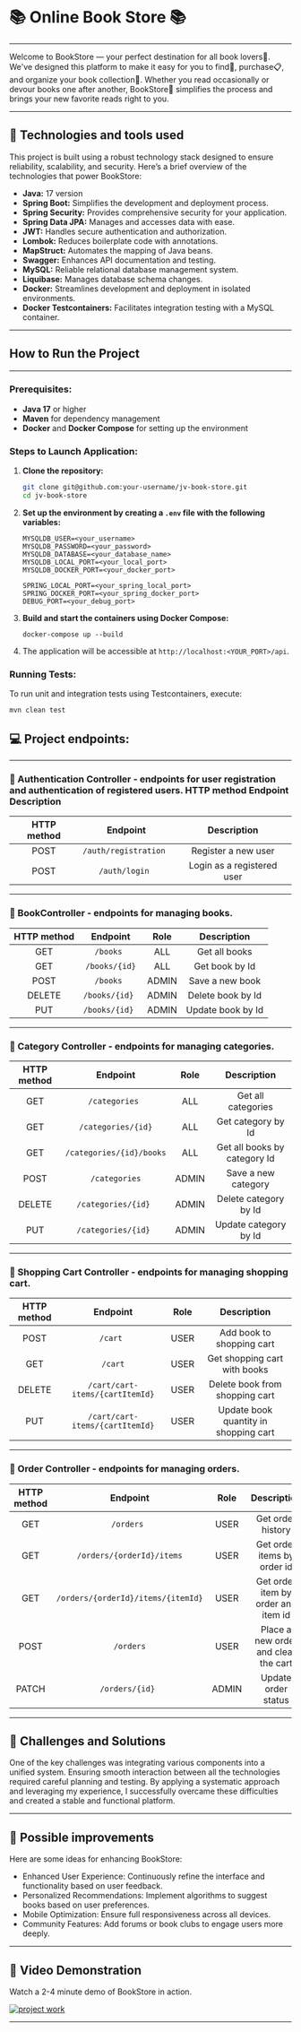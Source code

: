 #              📚 Online Book Store 📚
___
Welcome to BookStore — your perfect destination for all book lovers📱. 
We've designed this platform to make it easy for you to find🔎, purchase📋, 
and organize your book collection🛒. Whether you read occasionally or 
devour books one after another, BookStore📖 simplifies the process and 
brings your new favorite reads right to you.
___
## 🔧 Technologies and tools used
This project is built using a robust technology stack designed to ensure
reliability, scalability, and security. Here’s a brief overview of 
the technologies that power BookStore:

- **Java:** 17 version
- **Spring Boot:** Simplifies the development and deployment process.
- **Spring Security:** Provides comprehensive security for your application.
- **Spring Data JPA:** Manages and accesses data with ease.
- **JWT:** Handles secure authentication and authorization.
- **Lombok:** Reduces boilerplate code with annotations.
- **MapStruct:** Automates the mapping of Java beans.
- **Swagger:** Enhances API documentation and testing.
- **MySQL:** Reliable relational database management system.
- **Liquibase:** Manages database schema changes.
- **Docker:** Streamlines development and deployment in isolated environments.
- **Docker Testcontainers:** Facilitates integration testing with a MySQL container.
___
## How to Run the Project
___

### Prerequisites:
- **Java 17** or higher
- **Maven** for dependency management
- **Docker** and **Docker Compose** for setting up the environment

### Steps to Launch Application:

1. **Clone the repository:**
   ```bash
   git clone git@github.com:your-username/jv-book-store.git
   cd jv-book-store
   
2. **Set up the environment by creating a ```.env``` file with the following variables:**
   ```
   MYSQLDB_USER=<your_username>
   MYSQLDB_PASSWORD=<your_password>
   MYSQLDB_DATABASE=<your_database_name>
   MYSQLDB_LOCAL_PORT=<your_local_port>
   MYSQLDB_DOCKER_PORT=<your_docker_port>
   
   SPRING_LOCAL_PORT=<your_spring_local_port>
   SPRING_DOCKER_PORT=<your_spring_docker_port>
   DEBUG_PORT=<your_debug_port>
    ```
3. **Build and start the containers using Docker Compose:**
    ```
    docker-compose up --build
   ```
4. The application will be accessible at ```http://localhost:<YOUR_PORT>/api```.

### Running Tests:
   To run unit and integration tests using Testcontainers, execute:
   ```
   mvn clean test
   ```

## 💻 Project endpoints:
___
### 🔑 Authentication Controller - endpoints for user registration and authentication of registered users. HTTP method Endpoint Description

| HTTP method |       Endpoint        |           Description           |
|:-----------:|:---------------------:|:-------------------------------:|
|    POST     | `/auth/registration ` |       Register a new user       |
|    POST     |    `/auth/login `     |   Login as a registered user    |

---
### 📔 BookController - endpoints for managing books.
| HTTP method |    Endpoint    | Role  |    Description    |
|:-----------:|:--------------:|:-----:|:-----------------:|
|     GET     |   `/books `    |  ALL  |   Get all books   |
|     GET     | `/books/{id}`  |  ALL  |  Get book by Id   |
|    POST     |   `/books `    | ADMIN |  Save a new book  |
|   DELETE    | `/books/{id} ` | ADMIN | Delete book by Id |
|     PUT     | `/books/{id} ` | ADMIN | Update book by Id |

---
### 📑 Category Controller - endpoints for managing categories.
| HTTP method |    Endpoint    | Role  |           Description            |
|:-----------:|:--------------:|:-----:|:--------------------------------:|
|     GET     |   `/categories `    |  ALL  | Get all categories |
|     GET     | `/categories/{id}`  |  ALL  |        Get category by Id        |
|     GET     | `/categories/{id}/books`  |  ALL  |   Get all books by category Id   |
|    POST     |   `/categories`    | ADMIN |         Save a new category        |
|   DELETE    | `/categories/{id} ` | ADMIN |        Delete category by Id         |
|     PUT     | `/categories/{id} ` | ADMIN |        Update category by Id         |

---
### 🛒 Shopping Cart Controller - endpoints for managing shopping cart.
| HTTP method |              Endpoint              | Role  |           Description            |
|:-----------:|:----------------------------------:|:-----:|:--------------------------------:|
|    POST     |             `/cart `             |  USER  | Add book to shopping cart |
|     GET     |     `/cart`    |  USER  |       Get shopping cart with books        |
|   DELETE    | `/cart/cart-items/{cartItemId}` | USER |       Delete book from shopping cart    |
|     PUT     |          `/cart/cart-items/{cartItemId}`          | USER |       Update book quantity in shopping cart        |

---
### 📜 Order Controller - endpoints for managing orders.

| HTTP method |              Endpoint              | Role  |           Description            |
|:-----------:|:----------------------------------:|:-----:|:--------------------------------:|
|     GET     |             `/orders `             |  USER  | Get order history |
|     GET     |     `/orders/{orderId}/items`      |  USER  |        Get order items by order id        |
|     GET     | `/orders/{orderId}/items/{itemId}` | USER |        Get order item by order and item id    |
|    POST     |          `/orders`          | USER |        Place a new order and clear the cart        |
|    PATCH    |          `/orders/{id} `           | ADMIN |       Update order status       |

___
## 🌟 Challenges and Solutions

One of the key challenges was integrating various components into a unified system. 
Ensuring smooth interaction between all the technologies required careful planning and testing. 
By applying a systematic approach and leveraging my experience, I successfully overcame 
these difficulties and created a stable and functional platform.

___
## 🌟 Possible improvements

Here are some ideas for enhancing BookStore:

- Enhanced User Experience: Continuously refine the interface and functionality based on user feedback.
- Personalized Recommendations: Implement algorithms to suggest books based on user preferences.
- Mobile Optimization: Ensure full responsiveness across all devices.
- Community Features: Add forums or book clubs to engage users more deeply.

---
## 🎥 Video Demonstration
Watch a 2-4 minute demo of BookStore in action.

[![project work](https://encrypted-tbn0.gstatic.com/images?q=tbn:ANd9GcR824tdHrx6ANj1OF6TE59RZUrnVBpwe4vcZA&s)](https://www.loom.com/share/5b09a297332a4661bdd2e2b1d1484b05?sid=860c54d7-bac4-4354-9470-888949539ed8)
___

